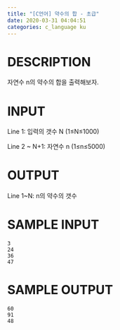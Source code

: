 ```yaml
---
title: "[C언어] 약수의 합 - 초급"
date: 2020-03-31 04:04:51
categories: c_language ku
---
```


# DESCRIPTION
자연수 n의 약수의 합을 출력해보자.

# INPUT
Line 1: 입력의 갯수 N (1≤N≤1000)

Line 2 ~ N+1: 자연수 n (1≤n≤5000)

# OUTPUT
Line 1~N: n의 약수의 갯수

# SAMPLE INPUT
```
3
24
36
47
```

# SAMPLE OUTPUT
```
60
91
48
```

<script src="https://gist.github.com/DetegiCE/1398f37a3d2854ca175b8ba5dd214ef1.js"></script>

